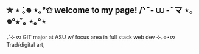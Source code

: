 ## ✮ ⋆ ́｡𖦹 ⋆｡°✩ welcome to my page! /ᐠ˵- ⩊ -˵マ ⋆｡𖦹°⭒˚｡ ⋆｡°⋆

₊˚⊹ ᰔ GIT major at ASU w/ focus area in full stack web dev 
⊹₊⟡⋆ᰔ Trad/digital art, 
 
<!--
![ninnguang](https://github.com/user-attachments/assets/6e51402d-ce20-4df2-bcab-591ae835d469)

- 🔭 I’m currently working on ...
- 🌱 I’m currently learning ...
- 👯 I’m looking to collaborate on ...
- 🤔 I’m looking for help with ...
- 💬 Ask me about ...
- 📫 How to reach me: ...
- 😄 Pronouns: ...
- ⚡ Fun fact: ...
-->
